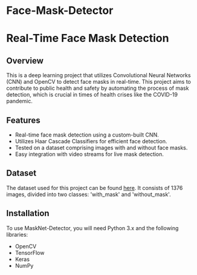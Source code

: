 # Face-Mask-Detector
# Real-Time Face Mask Detection

## Overview
This is a deep learning project that utilizes Convolutional Neural Networks (CNN) and OpenCV to detect face masks in real-time. This project aims to contribute to public health and safety by automating the process of mask detection, which is crucial in times of health crises like the COVID-19 pandemic.

## Features
- Real-time face mask detection using a custom-built CNN.
- Utilizes Haar Cascade Classifiers for efficient face detection.
- Tested on a dataset comprising images with and without face masks.
- Easy integration with video streams for live mask detection.

## Dataset
The dataset used for this project can be found [here](https://data-flair.training/blogs/download-face-mask-data). It consists of 1376 images, divided into two classes: 'with_mask' and 'without_mask'.

## Installation
To use MaskNet-Detector, you will need Python 3.x and the following libraries:
- OpenCV
- TensorFlow
- Keras
- NumPy
